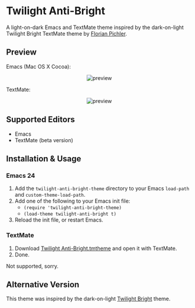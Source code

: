 # Twilight Anti-Bright

A light-on-dark Emacs and TextMate theme inspired by the dark-on-light
Twilight Bright TextMate theme by [Florian Pichler][pichfl].

[pichfl]: http://einserver.de/goodies

## Preview

Emacs (Mac OS X Cocoa):

<div style="text-align: center">
  <img src="https://github.com/jimeh/twilight-anti-bright-theme.el/raw/master/preview/emacs-gui.png" alt="preview" />
</div>

TextMate:

<div style="text-align: center">
  <img src="https://github.com/jimeh/twilight-anti-bright-theme.el/raw/master/preview/textmate.png" alt="preview" />
</div>

## Supported Editors

* Emacs
* TextMate (beta version)

## Installation & Usage

### Emacs 24

1. Add the `twilight-anti-bright-theme` directory to your Emacs `load-path`
   and `custom-theme-load-path`.
2. Add one of the following to your Emacs init file:
    - `(require 'twilight-anti-bright-theme)`
    - `(load-theme twilight-anti-bright t)`
3. Reload the init file, or restart Emacs.

### TextMate

1. Download [Twilight Anti-Bright.tmtheme][tmtheme] and open it with TextMate.
2. Done.

[tmtheme]: https://github.com/jimeh/twilight-anti-bright-theme.el/raw/master/Twilight%20Anti-Bright.tmTheme

Not supported, sorry.

## Alternative Version

This theme was inspired by the dark-on-light [Twilight Bright][bright] theme.

[bright]: https://github.com/jimeh/twilight-bright-theme.el
